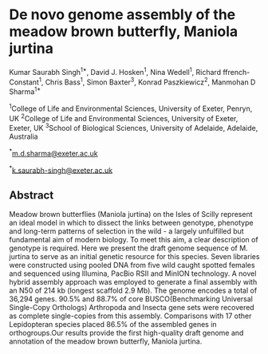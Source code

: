 # De novo genome assembly of the meadow brown butterfly, Maniola jurtina
Kumar Saurabh Singh<sup>1*</sup>, David J. Hosken<sup>1</sup>, Nina Wedell<sup>1</sup>, Richard ffrench-Constant<sup>1</sup>, Chris Bass<sup>1</sup>, Simon Baxter<sup>3</sup>, Konrad Paszkiewicz<sup>2</sup>, Manmohan D Sharma<sup>1*</sup>

<sup>1</sup>College of Life and Environmental Sciences, University of Exeter, Penryn, UK
<sup>2</sup>College of Life and Environmental Sciences, University of Exeter, Exeter, UK
<sup>3</sup>School of Biological Sciences, University of Adelaide, Adelaide, Australia 

<sup>\*</sup>m.d.sharma@exeter.ac.uk

<sup>\*</sup>k.saurabh-singh@exeter.ac.uk

## Abstract
Meadow brown butterflies (Maniola jurtina) on the Isles of Scilly represent an ideal model in which to dissect the links between genotype, phenotype and long-term patterns of selection in the wild - a largely unfulfilled but fundamental aim of modern biology. To meet this aim, a clear description of genotype is required. Here we present the draft genome sequence of M. jurtina to serve as an initial genetic resource for this species. Seven libraries were constructed using pooled DNA from five wild caught spotted females and sequenced using Illumina, PacBio RSII and MinION technology. A novel hybrid assembly approach was employed to generate a final assembly with an N50 of 214 kb (longest scaffold 2.9 Mb). The genome encodes a total of 36,294 genes. 90.5% and 88.7% of core BUSCO(Benchmarking Universal Single-Copy Orthologs) Arthropoda and Insecta gene sets were recovered as complete single-copies from this assembly. Comparisons with 17 other Lepidopteran species placed 86.5% of the assembled genes in orthogroups.Our results provide the first high-quality draft genome and annotation of the meadow brown butterfly, Maniola jurtina.
